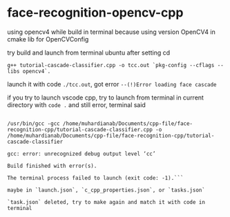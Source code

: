 # face-recognition-opencv-cpp

using opencv4 while build in terminal because using version OpenCV4 in cmake lib for OpenCVConfig

try build and launch from terminal ubuntu after setting cd

``g++ tutorial-cascade-classifier.cpp -o tcc.out `pkg-config --cflags --libs opencv4`.``

launch it with code `./tcc.out`, got error `--(!)Error loading face cascade`

if you try to launch vscode cpp, try to launch from terminal in current directory with `code .`
and still error, terminal said

```Starting build...

/usr/bin/gcc -gcc /home/muhardianab/Documents/cpp-file/face-recognition-cpp/tutorial-cascade-classifier.cpp -o /home/muhardianab/Documents/cpp-file/face-recognition-cpp/tutorial-cascade-classifier

gcc: error: unrecognized debug output level ‘cc’

Build finished with error(s).

The terminal process failed to launch (exit code: -1).```

maybe in `launch.json`, `c_cpp_properties.json`, or `tasks.json`

`task.json` deleted, try to make again and match it with code in terminal
